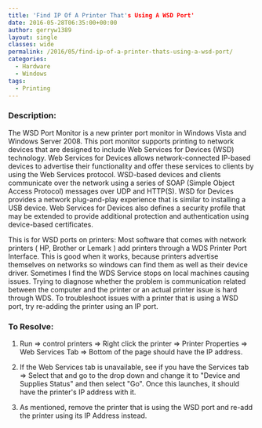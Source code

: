 ```yaml
---
title: 'Find IP Of A Printer That's Using A WSD Port'
date: 2016-05-28T06:35:00+00:00
author: gerryw1389
layout: single
classes: wide
permalink: /2016/05/find-ip-of-a-printer-thats-using-a-wsd-port/
categories:
  - Hardware
  - Windows
tags:
  - Printing
---
```

<!--more-->

### Description:

The WSD Port Monitor is a new printer port monitor in Windows Vista and Windows Server 2008. This port monitor supports printing to network devices that are designed to include Web Services for Devices (WSD) technology. Web Services for Devices allows network-connected IP-based devices to advertise their functionality and offer these services to clients by using the Web Services protocol. WSD-based devices and clients communicate over the network using a series of SOAP (Simple Object Access Protocol) messages over UDP and HTTP(S). WSD for Devices provides a network plug-and-play experience that is similar to installing a USB device. Web Services for Devices also defines a security profile that may be extended to provide additional protection and authentication using device-based certificates.

This is for WSD ports on printers: Most software that comes with network printers ( HP, Brother or Lemark ) add printers through a WDS Printer Port Interface. This is good when it works, because printers advertise themselves on networks so windows can find them as well as their device driver. Sometimes I find the WDS Service stops on local machines causing issues. Trying to diagnose whether the problem is communication related between the computer and the printer or an actual printer issue is hard through WDS. To troubleshoot issues with a printer that is using a WSD port, try re-adding the printer using an IP port.

### To Resolve:

1. Run => control printers => Right click the printer => Printer Properties => Web Services Tab => Bottom of the page should have the IP address.

2. If the Web Services tab is unavailable, see if you have the Services tab => Select that and go to the drop down and change it to "Device and Supplies Status" and then select "Go". Once this launches, it should have the printer's IP address with it.

3. As mentioned, remove the printer that is using the WSD port and re-add the printer using its IP Address instead.